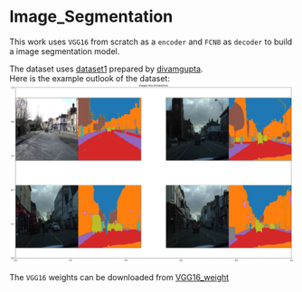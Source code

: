 # Image_Segmentation

This work uses `VGG16` from scratch as a `encoder` and `FCN8` as `decoder` to build a image segmentation model.

The dataset uses [dataset1](https://drive.google.com/file/d/0B0d9ZiqAgFkiOHR1NTJhWVJMNEU/view?usp=sharing) prepared by [divamgupta](https://github.com/divamgupta/image-segmentation-keras).<br>
Here is the example outlook of the dataset:
<img src='sample.jpg'>

The `VGG16` weights can be downloaded from [VGG16_weight]("https://github.com/fchollet/deep-learning-models/releases/download/v0.1/vgg16_weights_tf_dim_ordering_tf_kernels_notop.h5")



